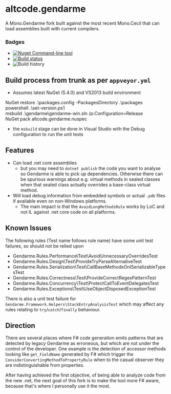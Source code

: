
# altcode.gendarme
A Mono.Gendarme fork built against the most recent Mono.Cecil that can load assemblies built with current compilers.

### Badges
* [![Nuget](https://buildstats.info/nuget/altcode.gendarme?includePreReleases=true) Command-line tool](https://www.nuget.org/packages/altcode.gendarme)
* [![Build status](https://img.shields.io/appveyor/ci/SteveGilham/Gendarme.svg)](https://ci.appveyor.com/project/SteveGilham/Gendarme)
* ![Build history](https://buildstats.info/appveyor/chart/SteveGilham/Gendarme)

## Build process from trunk as per `appveyor.yml`

* Assumes latest NuGet (5.4.0) and VS2013 build environment

NuGet restore .\packages.config -PackagesDirectory .\packages  
powershell .\set-version.ps1  
msbuild .\gendarme\gendarme-win.sln /p:Configuration=Release  
NuGet pack altcode.gendarme.nuspec

* the `msbuild` stage can be done in Visual Studio with the Debug configuration to run the unit tests

## Features
* Can load .net core assemblies 
  * but you may need to `dotnet publish` the code you want to analyse so Gendarme is able to pick up dependencies.  Otherwise there can be spurious warnings about e.g. virtual methods in sealed classes when that sealed class actually overrides a base-class virtual method.
* Will load debug information from embedded symbols or actual `.pdb` files if available even on non-Windows platforms.
  *  The main impact is that the `AvoidLongMethodsRule` works by LoC and not IL against .net core code on all platforms.

## Known Issues
The following rules (Test name follows rule name) have some unit test failures, so should not be relied upon

* Gendarme.Rules.Performance\Test\AvoidUnnecessaryOverridesTest
* Gendarme.Rules.Design\Test\ProvideTryParseAlternativeTest
* Gendarme.Rules.Serialization\Test\CallBaseMethodsOnISerializableTypesTest
* Gendarme.Rules.Correctness\Test\ProvideCorrectRegexPatternTest
* Gendarme.Rules.Concurrency\Test\ProtectCallToEventDelegatesTest
* Gendarme.Rules.Exceptions\Test\UseObjectDisposedExceptionTest

There is also a unit test failure for `Gendarme.Framework.Helpers\StackEntryAnalysisTest` which may affect any rules relating to `try`/`catch`/`finally` behaviour.

## Direction
There are several places where F# code generation emits patterns that are detected by legacy Gendarme as erroneous, but which are not under the control of the developer. One example is the detection of accessor methods looking like `get_FieldName` generated by F# which trigger the `ConsiderConvertingMethodToPropertyRule` when to the casual observer they are indistinguishable from properties.  

After having achieved the first objective, of being able to analyze code from the new .net, the next goal of this fork is to make the tool more F# aware, because that's where I personally use it the most.

